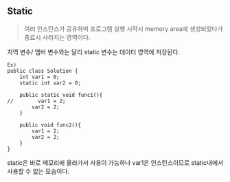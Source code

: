 ## Static

> 여러 인스턴스가 공유하며 프로그램 실행 시작시 memory area에 생성되었다가 종료시 사라지는 영역이다.

지역 변수/ 멤버 변수와는 달리 static 변수는 데이터 영역에 저장된다.

```
Ex)
public class Solution {
    int var1 = 0;
    static int var2 = 0;

    public static void func1(){
//        var1 = 2;
        var2 = 2;
    }

    public void func2(){
        var1 = 2;
        var2 = 2;
    }
}
```
static은 바로 메모리에 올라가서 사용이 가능하나 var1은 인스턴스이므로 static내에서 사용할 수 없는 모습이다.

